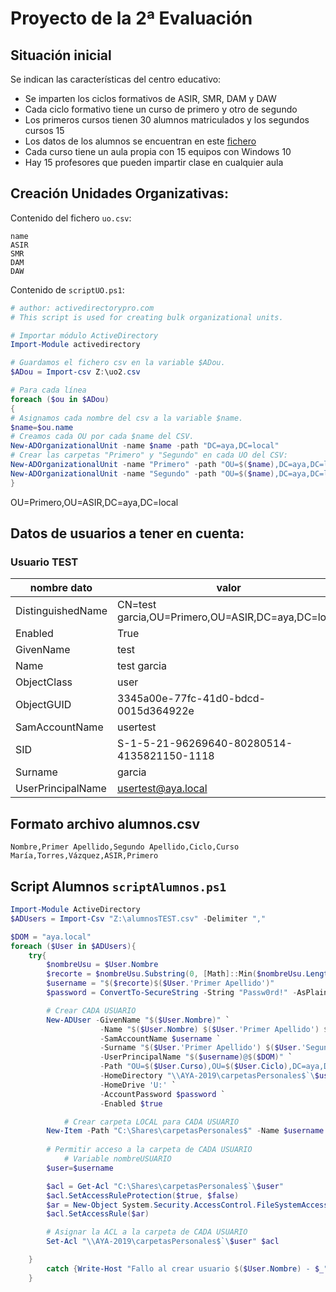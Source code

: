 # Proyecto de la 2ª Evaluación


## Situación inicial

Se indican las características del centro educativo:

- Se imparten los ciclos formativos de ASIR, SMR, DAM y DAW
- Cada ciclo formativo tiene un curso de primero y otro de segundo
- Los primeros cursos tienen 30 alumnos matriculados y los segundos cursos 15
- Los datos de los alumnos se encuentran en este [fichero](./alumnos.csv)
- Cada curso tiene un aula propia con 15 equipos con Windows 10
- Hay 15 profesores que pueden impartir clase en cualquier aula


## Creación Unidades Organizativas:

Contenido del fichero ``uo.csv``:
```
name
ASIR
SMR
DAM
DAW
```

Contenido de `scriptUO.ps1`:
```powershell
# author: activedirectorypro.com
# This script is used for creating bulk organizational units.

# Importar módulo ActiveDirectory
Import-Module activedirectory

# Guardamos el fichero csv en la variable $ADou. 
$ADou = Import-csv Z:\uo2.csv

# Para cada línea
foreach ($ou in $ADou)
{
# Asignamos cada nombre del csv a la variable $name.
$name=$ou.name
# Creamos cada OU por cada $name del CSV.
New-ADOrganizationalUnit -name $name -path "DC=aya,DC=local"
# Crear las carpetas "Primero" y "Segundo" en cada UO del CSV:
New-ADOrganizationalUnit -name "Primero" -path "OU=$($name),DC=aya,DC=local"
New-ADOrganizationalUnit -name "Segundo" -path "OU=$($name),DC=aya,DC=local"
}
```


OU=Primero,OU=ASIR,DC=aya,DC=local

## Datos de usuarios a tener en cuenta:
### Usuario TEST
|nombre dato | valor |
|-----------|------------|
|DistinguishedName | CN=test garcia,OU=Primero,OU=ASIR,DC=aya,DC=local |
|Enabled           | True|
|GivenName         | test|
|Name              | test garcia|
|ObjectClass       | user|
|ObjectGUID        | 3345a00e-77fc-41d0-bdcd-0015d364922e|
|SamAccountName    | usertest
|SID               | S-1-5-21-96269640-80280514-4135821150-1118
|Surname           | garcia
|UserPrincipalName | usertest@aya.local

## Formato archivo alumnos.csv
```
Nombre,Primer Apellido,Segundo Apellido,Ciclo,Curso
María,Torres,Vázquez,ASIR,Primero
```


## Script Alumnos `scriptAlumnos.ps1`
```powershell
Import-Module ActiveDirectory
$ADUsers = Import-Csv "Z:\alumnosTEST.csv" -Delimiter ","

$DOM = "aya.local"
foreach ($User in $ADUsers){
    try{
        $nombreUsu = $User.Nombre
        $recorte = $nombreUsu.Substring(0, [Math]::Min($nombreUsu.Length, 1))
        $username = "$($recorte)$($User.'Primer Apellido')"
        $password = ConvertTo-SecureString -String "Passw0rd!" -AsPlainText -Force

        # Crear CADA USUARIO
        New-ADUser -GivenName "$($User.Nombre)" `
                    -Name "$($User.Nombre) $($User.'Primer Apellido') $($User.'Segundo Apellido')"`
                    -SamAccountName $username `
                    -Surname "$($User.'Primer Apellido') $($User.'Segundo Apellido')" `
                    -UserPrincipalName "$($username)@$($DOM)" `
                    -Path "OU=$($User.Curso),OU=$($User.Ciclo),DC=aya,DC=local"`
                    -HomeDirectory "\\AYA-2019\carpetasPersonales$`\$username" `
                    -HomeDrive 'U:' `
                    -AccountPassword $password `
                    -Enabled $true

            # Crear carpeta LOCAL para CADA USUARIO
        New-Item -Path "C:\Shares\carpetasPersonales$" -Name $username -ItemType Directory -ErrorAction SilentlyContinue
            
        # Permitir acceso a la carpeta de CADA USUARIO
            # Variable nombreUSUARIO
        $user=$username

        $acl = Get-Acl "C:\Shares\carpetasPersonales$`\$user"
        $acl.SetAccessRuleProtection($true, $false)
        $ar = New-Object System.Security.AccessControl.FileSystemAccessRule("$user", "FullControl", "ContainerInherit,ObjectInherit", "None", "Allow")
        $acl.SetAccessRule($ar)

        # Asignar la ACL a la carpeta de CADA USUARIO
        Set-Acl "\\AYA-2019\carpetasPersonales$`\$user" $acl

    }
        catch {Write-Host "Fallo al crear usuario $($User.Nombre) - $_"}
    }
```



